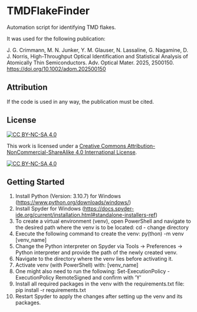 # TMDFlakeFinder
Automation script for identifying TMD flakes.

It was used for the following publication: 

J. G. Crimmann, M. N. Junker, Y. M. Glauser, N. Lassaline, G. Nagamine, D. J. Norris, High-Throughput Optical Identification and Statistical Analysis of Atomically Thin Semiconductors. Adv. Optical Mater. 2025, 2500150. https://doi.org/10.1002/adom.202500150

## Attribution
If the code is used in any way, the publication must be cited. 

## License

[![CC BY-NC-SA 4.0][cc-by-nc-sa-shield]][cc-by-nc-sa]

This work is licensed under a
[Creative Commons Attribution-NonCommercial-ShareAlike 4.0 International License][cc-by-nc-sa].

[![CC BY-NC-SA 4.0][cc-by-nc-sa-image]][cc-by-nc-sa]

[cc-by-nc-sa]: http://creativecommons.org/licenses/by-nc-sa/4.0/
[cc-by-nc-sa-image]: https://licensebuttons.net/l/by-nc-sa/4.0/88x31.png
[cc-by-nc-sa-shield]: https://img.shields.io/badge/License-CC%20BY--NC--SA%204.0-lightgrey.svg

## Getting Started

1. Install Python (Version: 3.10.7) for Windows (https://www.python.org/downloads/windows/)
2. Install Spyder for Windows
(https://docs.spyder-ide.org/current/installation.html#standalone-installers-ref)
3. To create a virtual environment (venv), open PowerShell and navigate to the desired path
where the venv is to be located:
cd - change directory
4. Execute the following command to create the venv:
py(thon) -m venv [venv_name]
5. Change the Python interpreter on Spyder via Tools -> Preferences -> Python interpreter
and provide the path of the newly created venv.
6. Navigate to the directory where the venv lies before activating it.
7. Activate venv (with PowerShell) with:
[venv_name]
8. One might also need to run the following:
Set-ExecutionPolicy -ExecutionPolicy RemoteSigned
and confirm with ’Y’
9. Install all required packages in the venv with the requirements.txt file:
pip install -r requirements.txt
10. Restart Spyder to apply the changes after setting up the venv and its packages.
